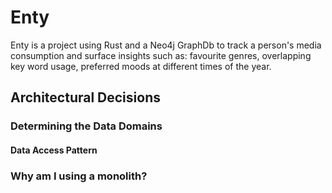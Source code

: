 # Enty

Enty is a project using Rust and a Neo4j GraphDb to track a person's media consumption and surface insights such as: favourite genres, overlapping key word usage, preferred moods at different times of the year.

## Architectural Decisions

### Determining the Data Domains

#### Data Access Pattern

### Why am I using a monolith?